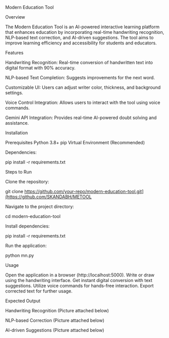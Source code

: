 Modern Education Tool

Overview

The Modern Education Tool is an AI-powered interactive learning platform that enhances education by incorporating real-time handwriting recognition, NLP-based text correction, and AI-driven suggestions. The tool aims to improve learning efficiency and accessibility for students and educators.

Features

Handwriting Recognition: Real-time conversion of handwritten text into digital format with 90% accuracy.

NLP-based Text Completion: Suggests improvements for the next word.

Customizable UI: Users can adjust writer color, thickness, and background settings.

Voice Control Integration: Allows users to interact with the tool using voice commands.

Gemini API Integration: Provides real-time AI-powered doubt solving and assistance.


Installation

Prerequisites
Python 3.8+
pip
Virtual Environment (Recommended)

Dependencies:

pip install -r requirements.txt

Steps to Run

Clone the repository:

git clone https://github.com/your-repo/modern-education-tool.git](https://github.com/SKANDABH/METOOL

Navigate to the project directory:

cd modern-education-tool

Install dependencies:

pip install -r requirements.txt

Run the application:

python mn.py


Usage

Open the application in a browser (http://localhost:5000).
Write or draw using the handwriting interface.
Get instant digital conversion with text suggestions.
Utilize voice commands for hands-free interaction.
Export corrected text for further usage.



Expected Output

Handwriting Recognition
(Picture attached below)

 NLP-based Correction
(Picture attached below)

AI-driven Suggestions
(Picture attached below)












